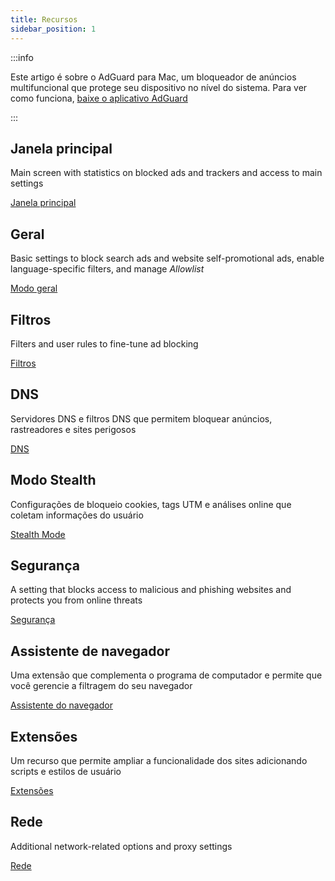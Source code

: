 ```yaml
---
title: Recursos
sidebar_position: 1
---
```


:::info

Este artigo é sobre o AdGuard para Mac, um bloqueador de anúncios multifuncional que protege seu dispositivo no nível do sistema. Para ver como funciona, [baixe o aplicativo AdGuard](https://agrd.io/download-kb-adblock)

:::

## Janela principal

Main screen with statistics on blocked ads and trackers and access to main settings

[Janela principal](/adguard-for-mac/features/main.md)

## Geral

Basic settings to block search ads and website self-promotional ads, enable language-specific filters, and manage _Allowlist_

[Modo geral](/adguard-for-mac/features/general.md)

## Filtros

Filters and user rules to fine-tune ad blocking

[Filtros](/adguard-for-mac/features/filters.md)

## DNS

Servidores DNS e filtros DNS que permitem bloquear anúncios, rastreadores e sites perigosos

[DNS](/adguard-for-mac/features/dns.md)

## Modo Stealth

Configurações de bloqueio cookies, tags UTM e análises online que coletam informações do usuário

[Stealth Mode](/adguard-for-mac/features/stealth.md)

## Segurança

A setting that blocks access to malicious and phishing websites and protects you from online threats

[Segurança](/adguard-for-mac/features/security.md)

## Assistente de navegador

Uma extensão que complementa o programa de computador e permite que você gerencie a filtragem do seu navegador

[Assistente do navegador](/adguard-for-mac/features/browser-assistant.md)

## Extensões

Um recurso que permite ampliar a funcionalidade dos sites adicionando scripts e estilos de usuário

[Extensões](/adguard-for-mac/features/extensions.md)

## Rede

Additional network-related options and proxy settings

[Rede](/adguard-for-mac/features/network.md)
